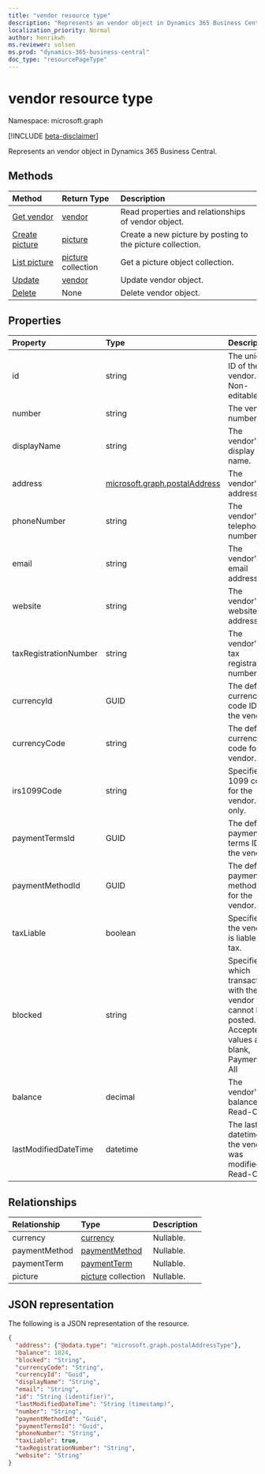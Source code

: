 ```yaml
---
title: "vendor resource type"
description: "Represents an vendor object in Dynamics 365 Business Central."
localization_priority: Normal
author: henrikwh
ms.reviewer: solsen
ms.prod: "dynamics-365-business-central"
doc_type: "resourcePageType"
---
```


# vendor resource type
Namespace: microsoft.graph

[!INCLUDE [beta-disclaimer](../../includes/beta-disclaimer.md)]

Represents an vendor object in Dynamics 365 Business Central.

## Methods

| Method       | Return Type | Description |
|:-------------|:------------|:------------|
| [Get vendor](../api/dynamics-vendor-get.md) | [vendor](dynamics-vendor.md) | Read properties and relationships of vendor object. |
| [Create picture](../api/dynamics-vendor-post-picture.md) | [picture](dynamics-picture.md) | Create a new picture by posting to the picture collection. |
| [List picture](../api/dynamics-vendor-list-picture.md) | [picture](dynamics-picture.md) collection | Get a picture object collection. |
| [Update](../api/dynamics-vendor-update.md) | [vendor](dynamics-vendor.md) | Update vendor object. |
| [Delete](../api/dynamics-vendor-delete.md) | None | Delete vendor object. |

## Properties

| Property     | Type        | Description |
|:-------------|:------------|:------------|
|id|string|The unique ID of the vendor. Non-editable.|
|number|string|The vendor number.|
|displayName|string|The vendor's display name.|
|address|[microsoft.graph.postalAddress](../resources/dynamics-complextypes.md)|The vendor's address.|
|phoneNumber|string|The vendor's telephone number.|
|email|string|The vendor's email address.|
|website|string|The vendor's website address.|
|taxRegistrationNumber|string|The vendor's tax registration number.|
|currencyId|GUID|The default currency code ID for the vendor.|
|currencyCode|string|The default currency code for the vendor.|
|irs1099Code|string|Specifies a 1099 code for the vendor. US only.|
|paymentTermsId|GUID|The default payment terms ID for the vendor.|
|paymentMethodId|GUID|The default payment method ID for the vendor.|
|taxLiable|boolean|Specifies if the vendor is liable for tax.|
|blocked|string|Specifies which transactions with the vendor that cannot be posted. Accepted values are blank, Payment or All|
|balance|decimal|The vendor's balance. Read-Only.|
|lastModifiedDateTime|datetime|The last datetime the vendor was modified. Read-Only.|  

## Relationships

| Relationship | Type        | Description |
|:-------------|:------------|:------------|
|currency|[currency](dynamics-currency.md)| Nullable.|
|paymentMethod|[paymentMethod](dynamics-paymentmethod.md)| Nullable.|
|paymentTerm|[paymentTerm](dynamics-paymentterm.md)| Nullable.|
|picture|[picture](dynamics-picture.md) collection| Nullable.|

## JSON representation

The following is a JSON representation of the resource.

<!-- {
  "blockType": "resource",
  "optionalProperties": [

  ],
  "@odata.type": "microsoft.graph.vendor",
  "baseType": "",
  "keyProperty": "id"
}-->

```json
{
  "address": {"@odata.type": "microsoft.graph.postalAddressType"},
  "balance": 1024,
  "blocked": "String",
  "currencyCode": "String",
  "currencyId": "Guid",
  "displayName": "String",
  "email": "String",
  "id": "String (identifier)",
  "lastModifiedDateTime": "String (timestamp)",
  "number": "String",
  "paymentMethodId": "Guid",
  "paymentTermsId": "Guid",
  "phoneNumber": "String",
  "taxLiable": true,
  "taxRegistrationNumber": "String",
  "website": "String"
}
```

<!-- uuid: 16cd6b66-4b1a-43a1-adaf-3a886856ed98
2019-02-04 14:57:30 UTC -->
<!-- {
  "type": "#page.annotation",
  "description": "vendor resource",
  "keywords": "",
  "section": "documentation",
  "tocPath": ""
}-->